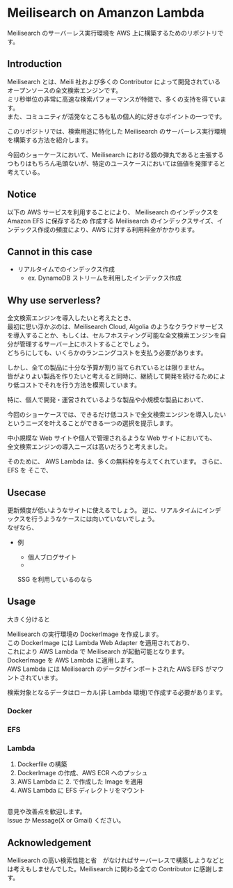 # Meilisearch on Amanzon Lambda

Meilisearch のサーバーレス実行環境を AWS 上に構築するためのリポジトリです。  

## Introduction 

Meilisearch とは、Meili 社および多くの Contributor によって開発されているオープンソースの全文検索エンジンです。  
ミリ秒単位の非常に高速な検索パフォーマンスが特徴で、多くの支持を得ています。  
また、コミュニティが活発なところも私の個人的に好きなポイントの一つです。

このリポジトリでは、検索用途に特化した Meilisearch のサーバーレス実行環境を構築する方法を紹介します。  

今回のショーケースにおいて、Meilisearch における銀の弾丸であると主張するつもりはもちろん毛頭ないが、特定のユースケースにおいては価値を発揮すると考えている。

## Notice

以下の AWS サービスを利用することにより、
Meilisearch のインデックスを Amazon EFS に保存するため
作成する Meilisearch のインデックスサイズ、インデックス作成の頻度により、AWS に対する利用料金がかかります。

## Cannot in this case 

- リアルタイムでのインデックス作成
    - ex. DynamoDB ストリームを利用したインデックス作成


## Why use serverless?

全文検索エンジンを導入したいと考えたとき、  
最初に思い浮かぶのは、Meilisearch Cloud, Algolia のようなクラウドサービスを導入することか、もしくは、セルフホスティング可能な全文検索エンジンを自分が管理するサーバー上にホストすることでしょう。  
どちらにしても、いくらかのランニングコストを支払う必要があります。

しかし、全ての製品に十分な予算が割り当てられているとは限りません。  
皆がよりよい製品を作りたいと考えると同時に、継続して開発を続けるためにより低コストでそれを行う方法を模索しています。  

特に、個人で開発・運営されているような製品や小規模な製品において、

今回のショーケースでは、できるだけ低コストで全文検索エンジンを導入したいというニーズを叶えることができる一つの選択を提示します。

中小規模な Web サイトや個人で管理されるような Web サイトにおいても、  
全文検索エンジンの導入ニーズは高いだろうと考えました。  



そのために、
AWS Lambda は、多くの無料枠を与えてくれています。  さらに、EFS を
そこで、



## Usecase

更新頻度が低いようなサイトに使えるでしょう。
逆に、リアルタイムにインデックスを行うようなケースには向いていないでしょう。  
なぜなら、


- 例
    - 個人ブログサイト
    - 

    SSG を利用しているのなら

## Usage 

大きく分けると

Meilisearch の実行環境の DockerImage を作成します。  
この DockerImage には Lambda Web Adapter を適用されており、  
これにより AWS Lambda で Meilisearch が起動可能となります。  
DockerImage を AWS Lambda に適用します。  
AWS Lambda には Meilisearch のデータがインポートされた AWS EFS がマウントされています。

検索対象となるデータはローカル(非 Lambda 環境)で作成する必要があります。

### Docker 

### EFS

### Lambda 

1. Dockerfile の構築
2. DockerImage の作成、AWS ECR へのプッシュ
3. AWS Lambda に 2. で作成した Image を適用
4. AWS Lambda に EFS ディレクトリをマウント


## 

意見や改善点を歓迎します。  
Issue か Message(X or Gmail) ください。

## Acknowledgement 

Meilisearch の高い検索性能と省　がなければサーバーレスで構築しようなどとは考えもしませんでした。Meilisearch に関わる全ての Contributor に感謝します。
